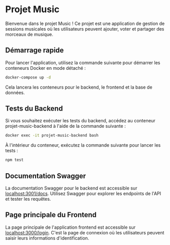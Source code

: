 # Projet Music

Bienvenue dans le projet Music ! Ce projet est une application de gestion de sessions musicales où les utilisateurs peuvent ajouter, voter et partager des morceaux de musique.

## Démarrage rapide

Pour lancer l'application, utilisez la commande suivante pour démarrer les conteneurs Docker en mode détaché :

```bash
docker-compose up -d
```

Cela lancera les conteneurs pour le backend, le frontend et la base de données.

## Tests du Backend

Si vous souhaitez exécuter les tests du backend, accédez au conteneur projet-music-backend à l'aide de la commande suivante :

```bash
docker exec -it projet-music-backend bash
```

À l'intérieur du conteneur, exécutez la commande suivante pour lancer les tests :

```bash
npm test
```

## Documentation Swagger

La documentation Swagger pour le backend est accessible sur [localhost:3001/docs](localhost:3001/docs). Utilisez Swagger pour explorer les endpoints de l'API et tester les requêtes.

## Page principale du Frontend

La page principale de l'application frontend est accessible sur [localhost:3000/login](localhost:3000/login). C'est la page de connexion où les utilisateurs peuvent saisir leurs informations d'identification.


